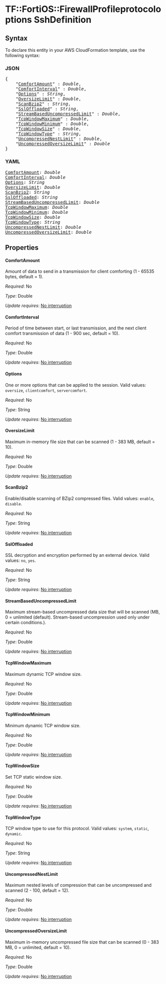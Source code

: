 # TF::FortiOS::FirewallProfileprotocoloptions SshDefinition

## Syntax

To declare this entity in your AWS CloudFormation template, use the following syntax:

### JSON

<pre>
{
    "<a href="#comfortamount" title="ComfortAmount">ComfortAmount</a>" : <i>Double</i>,
    "<a href="#comfortinterval" title="ComfortInterval">ComfortInterval</a>" : <i>Double</i>,
    "<a href="#options" title="Options">Options</a>" : <i>String</i>,
    "<a href="#oversizelimit" title="OversizeLimit">OversizeLimit</a>" : <i>Double</i>,
    "<a href="#scanbzip2" title="ScanBzip2">ScanBzip2</a>" : <i>String</i>,
    "<a href="#ssloffloaded" title="SslOffloaded">SslOffloaded</a>" : <i>String</i>,
    "<a href="#streambaseduncompressedlimit" title="StreamBasedUncompressedLimit">StreamBasedUncompressedLimit</a>" : <i>Double</i>,
    "<a href="#tcpwindowmaximum" title="TcpWindowMaximum">TcpWindowMaximum</a>" : <i>Double</i>,
    "<a href="#tcpwindowminimum" title="TcpWindowMinimum">TcpWindowMinimum</a>" : <i>Double</i>,
    "<a href="#tcpwindowsize" title="TcpWindowSize">TcpWindowSize</a>" : <i>Double</i>,
    "<a href="#tcpwindowtype" title="TcpWindowType">TcpWindowType</a>" : <i>String</i>,
    "<a href="#uncompressednestlimit" title="UncompressedNestLimit">UncompressedNestLimit</a>" : <i>Double</i>,
    "<a href="#uncompressedoversizelimit" title="UncompressedOversizeLimit">UncompressedOversizeLimit</a>" : <i>Double</i>
}
</pre>

### YAML

<pre>
<a href="#comfortamount" title="ComfortAmount">ComfortAmount</a>: <i>Double</i>
<a href="#comfortinterval" title="ComfortInterval">ComfortInterval</a>: <i>Double</i>
<a href="#options" title="Options">Options</a>: <i>String</i>
<a href="#oversizelimit" title="OversizeLimit">OversizeLimit</a>: <i>Double</i>
<a href="#scanbzip2" title="ScanBzip2">ScanBzip2</a>: <i>String</i>
<a href="#ssloffloaded" title="SslOffloaded">SslOffloaded</a>: <i>String</i>
<a href="#streambaseduncompressedlimit" title="StreamBasedUncompressedLimit">StreamBasedUncompressedLimit</a>: <i>Double</i>
<a href="#tcpwindowmaximum" title="TcpWindowMaximum">TcpWindowMaximum</a>: <i>Double</i>
<a href="#tcpwindowminimum" title="TcpWindowMinimum">TcpWindowMinimum</a>: <i>Double</i>
<a href="#tcpwindowsize" title="TcpWindowSize">TcpWindowSize</a>: <i>Double</i>
<a href="#tcpwindowtype" title="TcpWindowType">TcpWindowType</a>: <i>String</i>
<a href="#uncompressednestlimit" title="UncompressedNestLimit">UncompressedNestLimit</a>: <i>Double</i>
<a href="#uncompressedoversizelimit" title="UncompressedOversizeLimit">UncompressedOversizeLimit</a>: <i>Double</i>
</pre>

## Properties

#### ComfortAmount

Amount of data to send in a transmission for client comforting (1 - 65535 bytes, default = 1).

_Required_: No

_Type_: Double

_Update requires_: [No interruption](https://docs.aws.amazon.com/AWSCloudFormation/latest/UserGuide/using-cfn-updating-stacks-update-behaviors.html#update-no-interrupt)

#### ComfortInterval

Period of time between start, or last transmission, and the next client comfort transmission of data (1 - 900 sec, default = 10).

_Required_: No

_Type_: Double

_Update requires_: [No interruption](https://docs.aws.amazon.com/AWSCloudFormation/latest/UserGuide/using-cfn-updating-stacks-update-behaviors.html#update-no-interrupt)

#### Options

One or more options that can be applied to the session. Valid values: `oversize`, `clientcomfort`, `servercomfort`.

_Required_: No

_Type_: String

_Update requires_: [No interruption](https://docs.aws.amazon.com/AWSCloudFormation/latest/UserGuide/using-cfn-updating-stacks-update-behaviors.html#update-no-interrupt)

#### OversizeLimit

Maximum in-memory file size that can be scanned (1 - 383 MB, default = 10).

_Required_: No

_Type_: Double

_Update requires_: [No interruption](https://docs.aws.amazon.com/AWSCloudFormation/latest/UserGuide/using-cfn-updating-stacks-update-behaviors.html#update-no-interrupt)

#### ScanBzip2

Enable/disable scanning of BZip2 compressed files. Valid values: `enable`, `disable`.

_Required_: No

_Type_: String

_Update requires_: [No interruption](https://docs.aws.amazon.com/AWSCloudFormation/latest/UserGuide/using-cfn-updating-stacks-update-behaviors.html#update-no-interrupt)

#### SslOffloaded

SSL decryption and encryption performed by an external device. Valid values: `no`, `yes`.

_Required_: No

_Type_: String

_Update requires_: [No interruption](https://docs.aws.amazon.com/AWSCloudFormation/latest/UserGuide/using-cfn-updating-stacks-update-behaviors.html#update-no-interrupt)

#### StreamBasedUncompressedLimit

Maximum stream-based uncompressed data size that will be scanned (MB, 0 = unlimited (default).  Stream-based uncompression used only under certain conditions.).

_Required_: No

_Type_: Double

_Update requires_: [No interruption](https://docs.aws.amazon.com/AWSCloudFormation/latest/UserGuide/using-cfn-updating-stacks-update-behaviors.html#update-no-interrupt)

#### TcpWindowMaximum

Maximum dynamic TCP window size.

_Required_: No

_Type_: Double

_Update requires_: [No interruption](https://docs.aws.amazon.com/AWSCloudFormation/latest/UserGuide/using-cfn-updating-stacks-update-behaviors.html#update-no-interrupt)

#### TcpWindowMinimum

Minimum dynamic TCP window size.

_Required_: No

_Type_: Double

_Update requires_: [No interruption](https://docs.aws.amazon.com/AWSCloudFormation/latest/UserGuide/using-cfn-updating-stacks-update-behaviors.html#update-no-interrupt)

#### TcpWindowSize

Set TCP static window size.

_Required_: No

_Type_: Double

_Update requires_: [No interruption](https://docs.aws.amazon.com/AWSCloudFormation/latest/UserGuide/using-cfn-updating-stacks-update-behaviors.html#update-no-interrupt)

#### TcpWindowType

TCP window type to use for this protocol. Valid values: `system`, `static`, `dynamic`.

_Required_: No

_Type_: String

_Update requires_: [No interruption](https://docs.aws.amazon.com/AWSCloudFormation/latest/UserGuide/using-cfn-updating-stacks-update-behaviors.html#update-no-interrupt)

#### UncompressedNestLimit

Maximum nested levels of compression that can be uncompressed and scanned (2 - 100, default = 12).

_Required_: No

_Type_: Double

_Update requires_: [No interruption](https://docs.aws.amazon.com/AWSCloudFormation/latest/UserGuide/using-cfn-updating-stacks-update-behaviors.html#update-no-interrupt)

#### UncompressedOversizeLimit

Maximum in-memory uncompressed file size that can be scanned (0 - 383 MB, 0 = unlimited, default = 10).

_Required_: No

_Type_: Double

_Update requires_: [No interruption](https://docs.aws.amazon.com/AWSCloudFormation/latest/UserGuide/using-cfn-updating-stacks-update-behaviors.html#update-no-interrupt)

